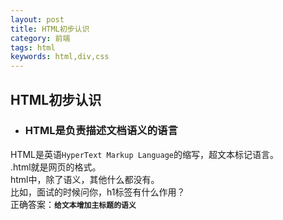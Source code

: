 ```yaml
---
layout: post
title: HTML初步认识
category: 前端
tags: html
keywords: html,div,css
---
```



## HTML初步认识
* ### HTML是负责描述文档语义的语言 ###  
HTML是英语`HyperText Markup Language`的缩写，超文本标记语言。  
.html就是网页的格式。  
html中，除了语义，其他什么都没有。  
比如，面试的时候问你，h1标签有什么作用？  
正确答案：**`给文本增加主标题的语义`**
